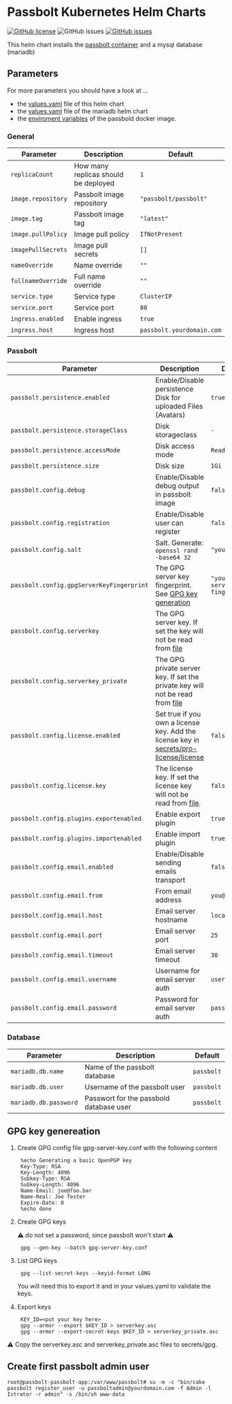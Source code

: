 # Passbolt Kubernetes Helm Charts

[![GitHub license](https://img.shields.io/github/license/mmz-srf/passbolt-helm)](https://github.com/mmz-srf/passbolt-helm/blob/master/LICENSE)
![GitHub issues](https://img.shields.io/badge/kubernetes-v1.16-green)
[![GitHub issues](https://img.shields.io/github/issues/mmz-srf/passbolt-helm)](https://github.com/mmz-srf/passbolt-helm/issues)

This helm chart installs the [passbolt container](https://github.com/passbolt/passbolt_docker/tree/master)  and a mysql database (mariadb)

## Parameters

For more parameters you should have a look at ...
- the [values.yaml](values.yaml) file of this helm chart
- the [values.yaml](https://github.com/helm/charts/blob/master/stable/mariadb/values.yaml) file of the mariadb helm chart
- the [enviroment variables](https://github.com/passbolt/passbolt_docker/tree/master) of the passbold docker image.

### General 

| Parameter | Description | Default |
| - | - | - |
| `replicaCount` | How many replicas should be deployed | `1` |
| `image.repository` | Passbolt image repository | `"passbolt/passbolt"` |
| `image.tag` | Passbolt image tag | `"latest"` |
| `image.pullPolicy` | Image pull policy | `IfNotPresent` |
| `imagePullSecrets` | Image pull secrets | `[]` |
| `nameOverride` | Name override | `""` |
| `fullnameOverride` | Full name override | `""` |
| `service.type` | Service type | `ClusterIP` |
| `service.port` | Service port | `80` |
| `ingress.enabled` | Enable ingress | `true` |
| `ingress.host` | Ingress host | `passbolt.yourdomain.com` |

### Passbolt 

| Parameter | Description | Default |
| - | - | - |
| `passbolt.persistence.enabled` | Enable/Disable persistence Disk for uploaded Files (Avatars) | `true` |
| `passbolt.persistence.storageClass` | Disk storageclass | `-` |
| `passbolt.persistence.accessMode` | Disk access mode | `ReadWriteMany` |
| `passbolt.persistence.size` | Disk size | `1Gi` |
| `passbolt.config.debug` | Enable/Disable debug output in passbolt image | `false` |
| `passbolt.config.registration` | Enable/Disable user can register | `false` |
| `passbolt.config.salt` | Salt. Generate: ```openssl rand -base64 32``` | `"your salt"` |
| `passbolt.config.gpgServerKeyFingerprint` | The GPG server key fingerprint. See [GPG key generation](#gpg-key-generation) | `"your gpg server key fingerprint"` |
| `passbolt.config.serverkey` | The GPG server key. If set the key will not be read from [file](secrets/gpg/serverkey.asc) | ` ` |
| `passbolt.config.serverkey_private` | The GPG private server key. If set the private key will not be read from [file](secrets/gpg/serverkey_private.asc) | ` ` |
| `passbolt.config.license.enabled` | Set true if you own a license key. Add the license key in [secrets/pro-license/license](secrets/pro-license/license) | `false` |
| `passbolt.config.license.key` | The license key. If set the license key will not be read from [file](secrets/pro-license/license). | `false` |
| `passbolt.config.plugins.exportenabled` | Enable export plugin | `true` |
| `passbolt.config.plugins.importenabled` | Enable import plugin | `true` |
| `passbolt.config.email.enabled` | Enable/Disable sending emails transport | `false` |
| `passbolt.config.email.from` | From email address	| `you@localhost` |
| `passbolt.config.email.host` | Email server hostname | `localhost` |
| `passbolt.config.email.port` | Email server port | `25` |
| `passbolt.config.email.timeout` | Email server timeout | `30` |
| `passbolt.config.email.username` | Username for email server auth | `username` |
| `passbolt.config.email.password` | Password for email server auth | `password` |

### Database
| Parameter | Description | Default |
| - | - | - | 
| `mariadb.db.name` | Name of the passbolt database | `passbolt` |
| `mariadb.db.user` | Username of the passbolt user | `passbolt` |
| `mariadb.db.password` | Passwort for the passbold database user | `passbolt` | 



## GPG key genereation

1. Create GPG config file gpg-server-key.conf with the following content

        %echo Generating a basic OpenPGP key
        Key-Type: RSA
        Key-Length: 4096
        Subkey-Type: RSA
        Subkey-Length: 4096
        Name-Email: joe@foo.bar
        Name-Real: Joe Tester
        Expire-Date: 0
        %echo done

2. Create GPG keys

    :warning: do not set a password, since passbolt won't start :warning:

        gpg --gen-key --batch gpg-server-key.conf


3. List GPG keys 

        gpg --list-secret-keys --keyid-format LONG

    You will need this to export it and in your values.yaml to validate the keys.

4. Export keys

        KEY_ID=<put your key here>
        gpg --armor --export $KEY_ID > serverkey.asc
        gpg --armor --export-secret-keys $KEY_ID > serverkey_private.asc


:warning: Copy the serverkey.asc and serverkey_private.asc files to secrets/gpg. 


## Create first passbolt admin user

    root@passbolt-passbolt-app:/var/www/passbolt# su -m -c "bin/cake passbolt register_user -u passboltadmin@yourdomain.com -f Admin -l Istrator -r admin" -s /bin/sh www-data